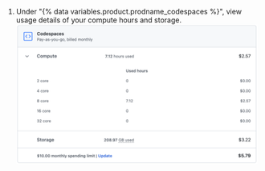 1. Under "{% data variables.product.prodname_codespaces %}", view usage details of your compute hours and storage. ![Details zur Minutennutzung](/assets/images/help/billing/codespaces-compute-storage.png)
